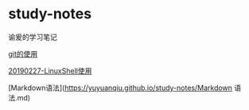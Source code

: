 # study-notes
谕爰的学习笔记

[git的使用](https://yuyuanqiu.github.io/study-notes/Git使用.md)

[20190227-LinuxShell使用](https://yuyuanqiu.github.io/study-notes/20190227-LinuxShell使用.md)

[Markdown语法](https://yuyuanqiu.github.io/study-notes/Markdown 语法.md)

